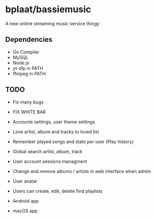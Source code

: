 # bplaat/bassiemusic
A new online streaming music service thingy

## Dependencies
- Go Compiler
- MySQL
- Node.js
- yt-dlp in PATH
- ffmpeg in PATH

## TODO
- Fix many bugs

- FIX WHITE BAR
- Accounts settings, user theme settings
- Love artist, album and tracks to loved list
- Remember played songs and state per user (Play history)
- Global search artist, album, track
- User account sessions managment
- Change and remove albums / artists in web interface when admin
- User avatar
- Users can create, edit, delete find playlists

- Android app
- macOS app
